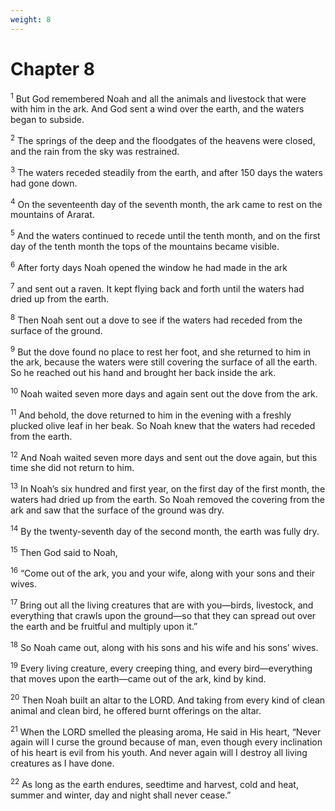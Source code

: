 ```yaml
---
weight: 8
---
```


# Chapter 8

<sup>1</sup> But God remembered Noah and all the animals and livestock that were with him in the ark. And God sent a wind over the earth, and the waters began to subside. 

<sup>2</sup> The springs of the deep and the floodgates of the heavens were closed, and the rain from the sky was restrained. 

<sup>3</sup> The waters receded steadily from the earth, and after 150 days the waters had gone down. 

<sup>4</sup> On the seventeenth day of the seventh month, the ark came to rest on the mountains of Ararat. 

<sup>5</sup> And the waters continued to recede until the tenth month, and on the first day of the tenth month the tops of the mountains became visible. 

<sup>6</sup> After forty days Noah opened the window he had made in the ark 

<sup>7</sup> and sent out a raven. It kept flying back and forth until the waters had dried up from the earth. 

<sup>8</sup> Then Noah sent out a dove to see if the waters had receded from the surface of the ground. 

<sup>9</sup> But the dove found no place to rest her foot, and she returned to him in the ark, because the waters were still covering the surface of all the earth. So he reached out his hand and brought her back inside the ark. 

<sup>10</sup> Noah waited seven more days and again sent out the dove from the ark. 

<sup>11</sup> And behold, the dove returned to him in the evening with a freshly plucked olive leaf in her beak. So Noah knew that the waters had receded from the earth. 

<sup>12</sup> And Noah waited seven more days and sent out the dove again, but this time she did not return to him. 

<sup>13</sup> In Noah’s six hundred and first year, on the first day of the first month, the waters had dried up from the earth. So Noah removed the covering from the ark and saw that the surface of the ground was dry. 

<sup>14</sup> By the twenty-seventh day of the second month, the earth was fully dry. 

<sup>15</sup> Then God said to Noah, 

<sup>16</sup> “Come out of the ark, you and your wife, along with your sons and their wives. 

<sup>17</sup> Bring out all the living creatures that are with you—birds, livestock, and everything that crawls upon the ground—so that they can spread out over the earth and be fruitful and multiply upon it.” 

<sup>18</sup> So Noah came out, along with his sons and his wife and his sons’ wives. 

<sup>19</sup> Every living creature, every creeping thing, and every bird—everything that moves upon the earth—came out of the ark, kind by kind. 

<sup>20</sup> Then Noah built an altar to the LORD. And taking from every kind of clean animal and clean bird, he offered burnt offerings on the altar. 

<sup>21</sup> When the LORD smelled the pleasing aroma, He said in His heart, “Never again will I curse the ground because of man, even though every inclination of his heart is evil from his youth. And never again will I destroy all living creatures as I have done. 

<sup>22</sup> As long as the earth endures, seedtime and harvest, cold and heat, summer and winter, day and night shall never cease.” 


